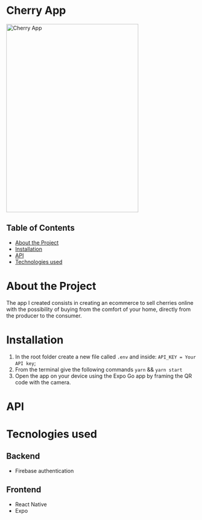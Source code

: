 # Cherry App
 

<img src="https://i.ibb.co/dMgdT2t/IMG-0193.jpg" alt="Cherry App" width="350" height="500">

   

## Table of Contents
- [About the Project](#about-the-project)
- [Installation](#installation)
- [API](#api)
- [Technologies used](#technologies-used)


# About the Project
The app I created consists in creating an ecommerce to sell cherries online with the possibility of buying from the comfort of your home, directly from the producer to the consumer.

# Installation
1) In the root folder create a new file called `.env` and inside:
    ` API_KEY = Your API key `;
2) From the terminal give the following commands `yarn` && `yarn start`
3) Open the app on your device using the Expo Go app by framing the QR code with the camera.


# API


# Tecnologies used
## Backend
- Firebase authentication

## Frontend
- React Native
- Expo


